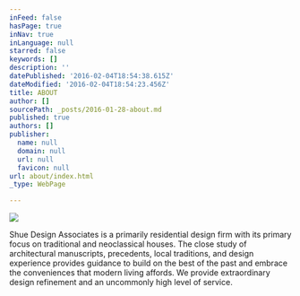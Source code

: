```yaml
---
inFeed: false
hasPage: true
inNav: true
inLanguage: null
starred: false
keywords: []
description: ''
datePublished: '2016-02-04T18:54:38.615Z'
dateModified: '2016-02-04T18:54:23.456Z'
title: ABOUT
author: []
sourcePath: _posts/2016-01-28-about.md
published: true
authors: []
publisher:
  name: null
  domain: null
  url: null
  favicon: null
url: about/index.html
_type: WebPage

---
```

![](https://the-grid-user-content.s3-us-west-2.amazonaws.com/2f1c65f9-9f89-4ebb-a511-5a81d6c856d0.png)

Shue Design Associates is a primarily residential design firm with its primary focus on traditional and neoclassical houses.  The close study of architectural manuscripts, precedents, local traditions, and design experience provides guidance to build on the best of the past and embrace the conveniences that modern living affords.  We provide extraordinary design refinement and an uncommonly high level of service.